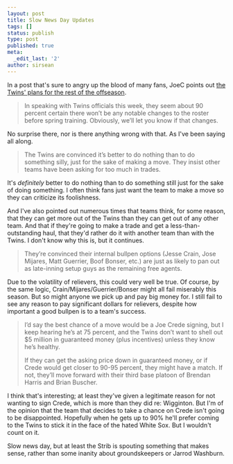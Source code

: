 ```yaml
---
layout: post
title: Slow News Day Updates
tags: []
status: publish
type: post
published: true
meta:
  _edit_last: '2'
author: sirsean
---
```

In a post that's sure to angry up the blood of many fans, JoeC points out <a href="http://blogs2.startribune.com/blogs/christensen/2009/02/05/thursday-update-same-old-same-old/">the Twins' plans for the rest of the offseason</a>.
<blockquote>In speaking with Twins officials this week, they seem about 90 percent certain there won’t be any notable changes to the roster before spring training. Obviously, we’ll let you know if that changes.</blockquote>
No surprise there, nor is there anything wrong with that. As I've been saying all along.
<blockquote>The Twins are convinced it’s better to do nothing than to do something silly, just for the sake of making a move. They insist other teams have been asking for too much in trades.</blockquote>
It's <em>definitely</em> better to do nothing than to do something still just for the sake of doing something. I often think fans just want the team to make a move so they can criticize its foolishness.

And I've also pointed out numerous times that teams think, for some reason, that they can get more out of the Twins than they can get out of any other team. And that if they're going to make a trade and get a less-than-outstanding haul, that they'd rather do it with another team than with the Twins. I don't know why this is, but it continues.
<blockquote>They’re convinced their internal bullpen options (Jesse Crain, Jose Mijares, Matt Guerrier, Boof Bonser, etc.) are just as likely to pan out as late-inning setup guys as the remaining free agents.</blockquote>
Due to the volatility of relievers, this could very well be true. Of course, by the same logic, Crain/Mijares/Guerrier/Bonser might all fail miserably this season. But so might anyone we pick up and pay big money for. I still fail to see any reason to pay significant dollars for relievers, despite how important a good bullpen is to a team's success.
<blockquote>I’d say the best chance of a move would be a Joe Crede signing, but I keep hearing he’s at 75 percent, and the Twins don’t want to shell out $5 million in guaranteed money (plus incentives) unless they know he’s healthy.

If they can get the asking price down in guaranteed money, or if Crede would get closer to 90-95 percent, they might have a match. If not, they’ll move forward with their third base platoon of Brendan Harris and Brian Buscher.</blockquote>
I think that's interesting; at least they've given a legitimate reason for not wanting to sign Crede, which is more than they did re: Wigginton. But I'm of the opinion that the team that decides to take a chance on Crede isn't going to be disappointed. Hopefully when he gets up to 90% he'll prefer coming to the Twins to stick it in the face of the hated White Sox. But I wouldn't count on it.

Slow news day, but at least the Strib is spouting something that makes sense, rather than some inanity about groundskeepers or Jarrod Washburn.

